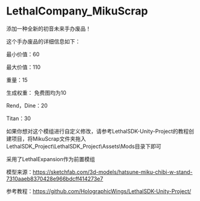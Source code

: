 # LethalCompany_MikuScrap

添加一种全新的初音未来手办废品！

这个手办废品的详细信息如下：

最小价值：60

最大价值：110

重量：15

生成权重：
免费图均为10

Rend，Dine：20

Titan：30

如果你想对这个模组进行自定义修改，请参考LethalSDK-Unity-Project的教程创建项目，将MikuScrap文件夹拖入LethalSDK_Project\LethalSDK_Project\Assets\Mods目录下即可

采用了LethalExpansion作为前置模组

模型来源：https://sketchfab.com/3d-models/hatsune-miku-chibi-w-stand-7310aaeb8370428e966bdcff414273e7

参考教程：https://github.com/HolographicWings/LethalSDK-Unity-Project/

